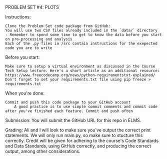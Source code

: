 PROBLEM SET #4: PLOTS

Instructions:

    Clone the Problem Set code package from GitHub:
    You will use two CSV files already included in the `data/` directory
    - Remember to spend some time to get to know the data before you start on pre-processing and analysis
    Each of the .py files in /src contain instructions for the exepected code you are to write

Before you start:

    Make sure to setup a virtual environment as discussed in the Course Tech Setup lecture. Here's a short article as an additional resource: https://www.freecodecamp.org/news/python-requirementstxt-explained/
    Don't forget to set your requirements.txt file using pip freeze > requirements.txt

When you're done:

    Commit and push this code package to your GitHub account
        A good practice is to use simple commit comments and commit code after you've finished each feature. Commit and push often

Submission: You will submit the GitHub URL for this repo in ELMS.

Grading: Ali and I will look to make sure you've output the correct print statements. We will only run main.py, so make sure to stucture this correctly. Credit will be given for adhering to the course's Code Standards and Data Standards, using GitHub correctly, and producing the correct output, among other considerations.
